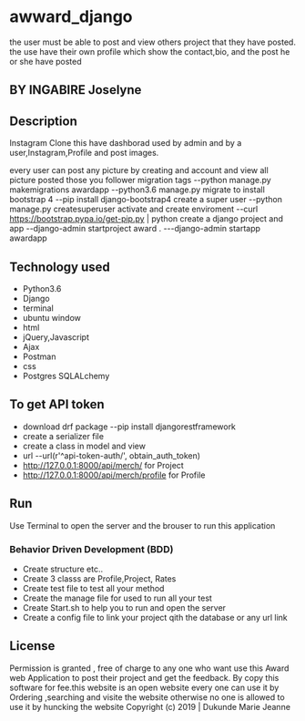 # awward_django
the user must be able to post and view others project that they have posted. the use have their own profile which show the contact,bio, and the post he or she have posted

## BY INGABIRE Joselyne
## Description
Instagram Clone this have dashborad used by admin and by a user,Instagram,Profile and post images.

every user can post any picture by creating and account and view all picture posted those you follower 
migration tags
--python manage.py makemigrations awardapp
--python3.6 manage.py migrate
 to install bootstrap 4 --pip install django-bootstrap4
 create a super user  --python manage.py createsuperuser
 activate and create enviroment
 --curl https://bootstrap.pypa.io/get-pip.py | python
 create a django project and app 
 --django-admin startproject award .
---django-admin startapp awardapp
 
## Technology used
* Python3.6
* Django
* terminal 
* ubuntu window
* html
* jQuery,Javascript
* Ajax
* Postman
* css
* Postgres SQLALchemy
## To get API token 
* download drf package  --pip install djangorestframework 
* create a serializer file
* create a class in model and view
* url --url(r'^api-token-auth/', obtain_auth_token)
* http://127.0.0.1:8000/api/merch/ for Project
* http://127.0.0.1:8000/api/merch/profile for Profile

## Run
Use Terminal to open the server and the brouser to run this application

### Behavior Driven Development (BDD)
* Create structure  etc..
* Create 3 classs are Profile,Project, Rates
* Create test file to test all your method 
* Create the manage file for used to run all your test
* Create Start.sh to help you to run and open the server
* Create a config file to link your project qith the database or any url link

## License
Permission is granted , free of charge to any one who want use this Award web Application to post their project and get the feedback. By copy this software for fee.this website is an open website every one can use it by Ordering ,searching and visite the website 
 otherwise no one is allowed to use it by huncking the website 
Copyright (c) 2019 | Dukunde Marie Jeanne
